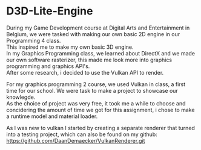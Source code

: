 # D3D-Lite-Engine  
During my Game Development course at Digital Arts and Entertainment in Belgium, we were tasked with making our own basic 2D engine in our Programming 4 class.  
This inspired me to make my own basic 3D engine.  
In my Graphics Programming class, we learned about DirectX and we made our own software rasterizer, this made me look more into graphics programming and graphics API's.  
After some research, i decided to use the Vulkan API to render.  

For my graphics programming 2 course, we used Vulkan in class, a first time for our school. We were task to make a project to showcase our knowlegde.  
As the choice of project was very free, it took me a while to choose and concidering the amount of time we got for this assignment, i chose to make a runtime model and material loader.

As I was new to vulkan I started by creating a separate renderer that turned into a testing project, which can also be found on my github:  
https://github.com/DaanDemaecker/VulkanRenderer.git
